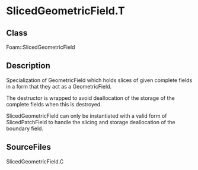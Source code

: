 # SlicedGeometricField.T 
## Class
Foam::SlicedGeometricField

## Description
Specialization of GeometricField which holds slices of given complete
fields in a form that they act as a GeometricField.

The destructor is wrapped to avoid deallocation of the storage of the
complete fields when this is destroyed.

SlicedGeometricField can only be instantiated with a valid form of
SlicedPatchField to handle the slicing and storage deallocation of the
boundary field.

## SourceFiles
SlicedGeometricField.C

